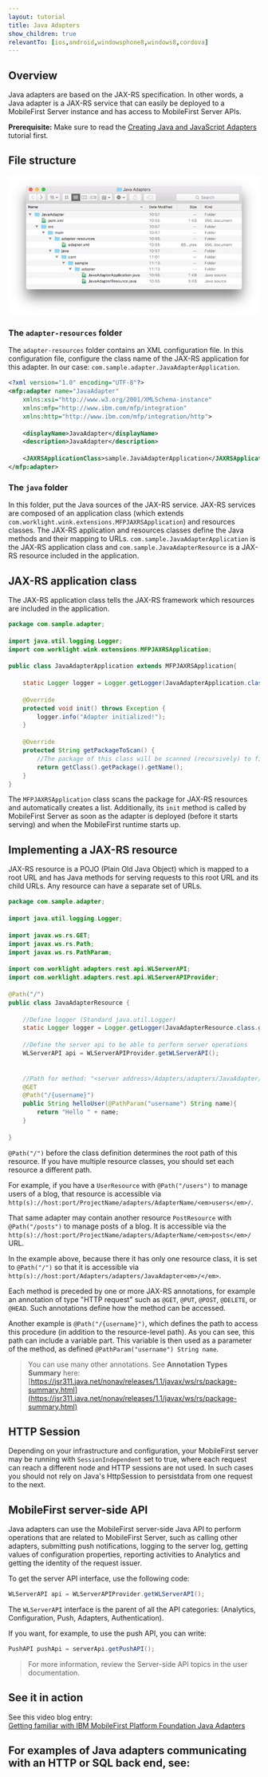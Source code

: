 ```yaml
---
layout: tutorial
title: Java Adapters
show_children: true
relevantTo: [ios,android,windowsphone8,windows8,cordova]
---
```

## Overview
Java adapters are based on the JAX-RS specification. In other words, a Java adapter is a JAX-RS service that can easily be deployed to a MobileFirst Server instance and has access to MobileFirst Server APIs.

**Prerequisite:** Make sure to read the [Creating Java and JavaScript Adapters](../) tutorial first.

## File structure

![mvn-adapter](java-adapter-fs.png)

### The `adapter-resources` folder  
The `adapter-resources` folder contains an XML configuration file. In this configuration file, configure the class name of the JAX-RS application for this adapter.
In our case: `com.sample.adapter.JavaAdapterApplication`.

```xml
<?xml version="1.0" encoding="UTF-8"?>
<mfp:adapter name="JavaAdapter"
	xmlns:xsi="http://www.w3.org/2001/XMLSchema-instance"
	xmlns:mfp="http://www.ibm.com/mfp/integration"
	xmlns:http="http://www.ibm.com/mfp/integration/http">

	<displayName>JavaAdapter</displayName>
	<description>JavaAdapter</description>

	<JAXRSApplicationClass>sample.JavaAdapterApplication</JAXRSApplicationClass>
</mfp:adapter>
```

### The `java` folder
In this folder, put the Java sources of the JAX-RS service. JAX-RS services are composed of an application class (which extends `com.worklight.wink.extensions.MFPJAXRSApplication`) and resources classes.
The JAX-RS application and resources classes define the Java methods and their mapping to URLs.
`com.sample.JavaAdapterApplication` is the JAX-RS application class and `com.sample.JavaAdapterResource` is a JAX-RS resource included in the application.

## JAX-RS application class
The JAX-RS application class tells the JAX-RS framework which resources are included in the application.

```java
package com.sample.adapter;

import java.util.logging.Logger;
import com.worklight.wink.extensions.MFPJAXRSApplication;

public class JavaAdapterApplication extends MFPJAXRSApplication{

    static Logger logger = Logger.getLogger(JavaAdapterApplication.class.getName());

    @Override
    protected void init() throws Exception {
        logger.info("Adapter initialized!");
    }

    @Override
    protected String getPackageToScan() {
        //The package of this class will be scanned (recursively) to find JAX-RS resources.
        return getClass().getPackage().getName();
    }
}
```

The `MFPJAXRSApplication` class scans the package for JAX-RS resources and automatically creates a list. Additionally, its `init` method is called by MobileFirst Server as soon as the adapter is deployed (before it starts serving) and when the MobileFirst runtime starts up.

## Implementing a JAX-RS resource
JAX-RS resource is a POJO (Plain Old Java Object) which is mapped to a root URL and has Java methods for serving requests to this root URL and its child URLs. Any resource can have a separate set of URLs.

```java
package com.sample.adapter;

import java.util.logging.Logger;

import javax.ws.rs.GET;
import javax.ws.rs.Path;
import javax.ws.rs.PathParam;

import com.worklight.adapters.rest.api.WLServerAPI;
import com.worklight.adapters.rest.api.WLServerAPIProvider;

@Path("/")
public class JavaAdapterResource {

    //Define logger (Standard java.util.Logger)
    static Logger logger = Logger.getLogger(JavaAdapterResource.class.getName());

    //Define the server api to be able to perform server operations
    WLServerAPI api = WLServerAPIProvider.getWLServerAPI();


    //Path for method: "<server address>/Adapters/adapters/JavaAdapter/{username}"
    @GET
    @Path("/{username}")
    public String helloUser(@PathParam("username") String name){
        return "Hello " + name;
    }

}
```

`@Path("/")` before the class definition determines the root path of this resource. If you have multiple resource classes, you should set each resource a different path.  

For example, if you have a `UserResource` with `@Path("/users")` to manage users of a blog, that resource is accessible via `http(s)://host:port/ProjectName/adapters/AdapterName/<em>users</em>/`.

That same adapter may contain another resource `PostResource` with `@Path("/posts")` to manage posts of a blog. It is accessible via the `http(s)://host:port/ProjectName/adapters/AdapterName/<em>posts</em>/` URL.  

In the example above, because there it has only one resource class, it is set to `@Path("/")` so that it is accessible via `http(s)://host:port/Adapters/adapters/JavaAdapter<em>/</em>`.  

Each method is preceded by one or more JAX-RS annotations, for example an annotation of type "HTTP request" such as `@GET`, `@PUT`, `@POST`, `@DELETE`, or `@HEAD`. Such annotations define how the method can be accessed.  

Another example is `@Path("/{username}")`, which defines the path to access this procedure (in addition to the resource-level path). As you can see, this path can include a variable part. This variable is then used as a parameter of the method, as defined `@PathParam("username") String name`.  

> You can use many other annotations. See **Annotation Types Summary** here:
[https://jsr311.java.net/nonav/releases/1.1/javax/ws/rs/package-summary.html](https://jsr311.java.net/nonav/releases/1.1/javax/ws/rs/package-summary.html)

## HTTP Session
Depending on your infrastructure and configuration, your MobileFirst server may be running with `SessionIndependent` set to true, where each request can reach a different node and HTTP sessions are not used. In such cases you should not rely on Java's HttpSession to persist​ data from one request to the next.

## MobileFirst server-side API
Java adapters can use the MobileFirst server-side Java API to perform operations that are related to MobileFirst Server, such as calling other adapters, submitting push notifications, logging to the server log, getting values of configuration properties, reporting activities to Analytics and getting the identity of the request issuer.  

To get the server API interface, use the following code:

```java
WLServerAPI api = WLServerAPIProvider.getWLServerAPI();
```
The `WLServerAPI` interface is the parent of all the API categories: (Analytics, Configuration, Push, Adapters, Authentication).

If you want, for example, to use the push API, you can write:  

```java
PushAPI pushApi = serverApi.getPushAPI();
```
> For more information, review the Server-side API topics in the user documentation.

## See it in action
See this video blog entry:  
[Getting familiar with IBM MobileFirst Platform Foundation Java Adapters](https://developer.ibm.com/mobilefirstplatform/2015/03/24/getting-familiar-ibm-mobilefirst-platform-foundation-java-adapter/)


## For examples of Java adapters communicating with an HTTP or SQL back end, see:
